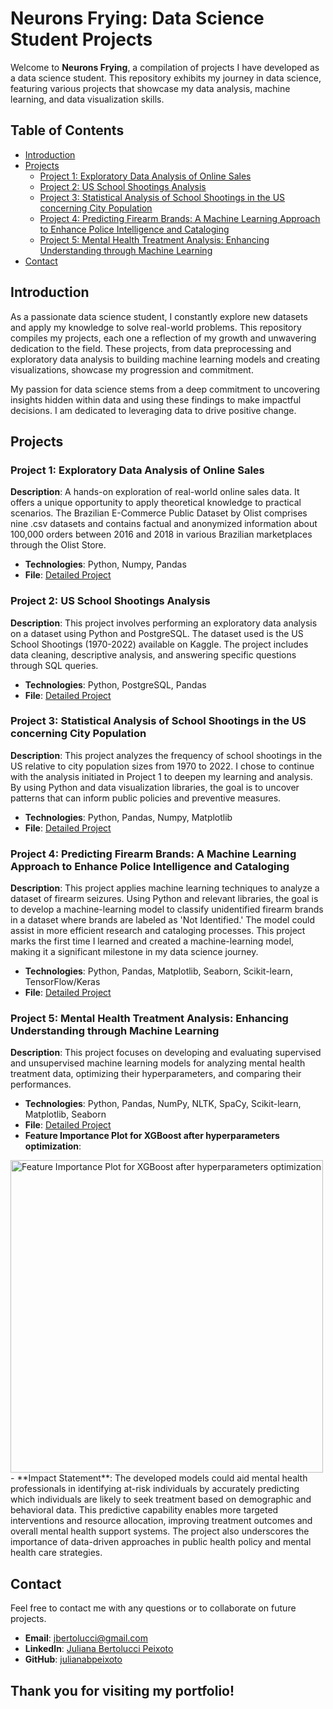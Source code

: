 # Neurons Frying: Data Science Student Projects

Welcome to **Neurons Frying**, a compilation of projects I have developed as a data science student. This repository exhibits my journey in data science, featuring various projects that showcase my data analysis, machine learning, and data visualization skills.

## Table of Contents

- [Introduction](#introduction)
- [Projects](#projects)
  - [Project 1: Exploratory Data Analysis of Online Sales](#project-1-exploratory-data-analysis-of-online-sales)
  - [Project 2: US School Shootings Analysis](#project-2-us-school-shootings-analysis)
  - [Project 3: Statistical Analysis of School Shootings in the US concerning City Population](#project-3-statistical-analysis-of-school-shootings-in-the-us-concerning-city-population)
  - [Project 4: Predicting Firearm Brands: A Machine Learning Approach to Enhance Police Intelligence and Cataloging](#project-4-predicting-firearm-brands-a-machine-learning-approach-to-enhance-police-intelligence-and-cataloging)
  - [Project 5: Mental Health Treatment Analysis: Enhancing Understanding through Machine Learning](#project-5-mental-health-treatment-analysis-enhancing-understanding-through-machine-learning)
- [Contact](#contact)

## Introduction

As a passionate data science student, I constantly explore new datasets and apply my knowledge to solve real-world problems. This repository compiles my projects, each one a reflection of my growth and unwavering dedication to the field. These projects, from data preprocessing and exploratory data analysis to building machine learning models and creating visualizations, showcase my progression and commitment.

My passion for data science stems from a deep commitment to uncovering insights hidden within data and using these findings to make impactful decisions. I am dedicated to leveraging data to drive positive change.

## Projects

### Project 1: Exploratory Data Analysis of Online Sales
**Description**: A hands-on exploration of real-world online sales data. It offers a unique opportunity to apply theoretical knowledge to practical scenarios. The Brazilian E-Commerce Public Dataset by Olist comprises nine .csv datasets and contains factual and anonymized information about 100,000 orders between 2016 and 2018 in various Brazilian marketplaces through the Olist Store.
- **Technologies**: Python, Numpy, Pandas
- **File**: [Detailed Project](https://github.com/julianabpeixoto/neurons-frying/blob/main/01.SC2023_Module2/README.md)

### Project 2: US School Shootings Analysis
**Description**: This project involves performing an exploratory data analysis on a dataset using Python and PostgreSQL. The dataset used is the US School Shootings (1970-2022) available on Kaggle. The project includes data cleaning, descriptive analysis, and answering specific questions through SQL queries.
- **Technologies**: Python, PostgreSQL, Pandas
- **File**: [Detailed Project](https://github.com/julianabpeixoto/neurons-frying/blob/main/santander_coders_2023_2semestre_trilha_data_science_banco_dados_projeto_final/README.md)

### Project 3: Statistical Analysis of School Shootings in the US concerning City Population
**Description**: This project analyzes the frequency of school shootings in the US relative to city population sizes from 1970 to 2022. I chose to continue with the analysis initiated in Project 1 to deepen my learning and analysis. By using Python and data visualization libraries, the goal is to uncover patterns that can inform public policies and preventive measures.
- **Technologies**: Python, Pandas, Numpy, Matplotlib
- **File**: [Detailed Project](https://github.com/julianabpeixoto/neurons-frying/blob/main/03.SC2023_Module4/README.md)

### Project 4: Predicting Firearm Brands: A Machine Learning Approach to Enhance Police Intelligence and Cataloging
**Description**: This project applies machine learning techniques to analyze a dataset of firearm seizures. Using Python and relevant libraries, the goal is to develop a machine-learning model to classify unidentified firearm brands in a dataset where brands are labeled as 'Not Identified.' The model could assist in more efficient research and cataloging processes. This project marks the first time I learned and created a machine-learning model, making it a significant milestone in my data science journey.
- **Technologies**: Python, Pandas, Matplotlib, Seaborn, Scikit-learn, TensorFlow/Keras
- **File**: [Detailed Project](https://github.com/julianabpeixoto/neurons-frying/blob/main/04.SC2023_Module5/README.md)

### Project 5: Mental Health Treatment Analysis: Enhancing Understanding through Machine Learning
**Description**: This project focuses on developing and evaluating supervised and unsupervised machine learning models for analyzing mental health treatment data, optimizing their hyperparameters, and comparing their performances.
- **Technologies**: Python, Pandas, NumPy, NLTK, SpaCy, Scikit-learn, Matplotlib, Seaborn
- **File**: [Detailed Project](https://github.com/julianabpeixoto/neurons-frying/blob/main/05.SC2023_Module6/README.md)
- **Feature Importance Plot for XGBoost after hyperparameters optimization**:
<img src="https://github.com/julianabpeixoto/neurons-frying/assets/150071803/51c21034-9bb0-4941-9793-b96a1bd2fd57" alt="Feature Importance Plot for XGBoost after hyperparameters optimization" width="500">
- **Impact Statement**: The developed models could aid mental health professionals in identifying at-risk individuals by accurately predicting which individuals are likely to seek treatment based on demographic and behavioral data. This predictive capability enables more targeted interventions and resource allocation, improving treatment outcomes and overall mental health support systems. The project also underscores the importance of data-driven approaches in public health policy and mental health care strategies.

## Contact

Feel free to contact me with any questions or to collaborate on future projects.

- **Email**: [jbertolucci@gmail.com](mailto:jbertolucci@gmail.com)
- **LinkedIn**: [Juliana Bertolucci Peixoto](https://www.linkedin.com/in/julianabpeixoto)
- **GitHub**: [julianabpeixoto](https://github.com/julianabpeixoto)

Thank you for visiting my portfolio!
---
